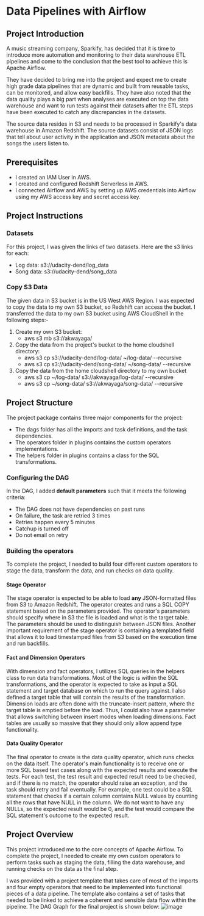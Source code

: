 # Data Pipelines with Airflow
## Project Introduction
A music streaming company, Sparkify, has decided that it is time to introduce more automation and monitoring to their data warehouse ETL pipelines and come to the conclusion that the best tool to achieve this is Apache Airflow.

They have decided to bring me into the project and expect me to create high grade data pipelines that are dynamic and built from reusable tasks, can be monitored, and allow easy backfills. They have also noted that the data quality plays a big part when analyses are executed on top the data warehouse and want to run tests against their datasets after the ETL steps have been executed to catch any discrepancies in the datasets.

The source data resides in S3 and needs to be processed in Sparkify's data warehouse in Amazon Redshift. The source datasets consist of JSON logs that tell about user activity in the application and JSON metadata about the songs the users listen to.

## Prerequisites
- I created an IAM User in AWS.
- I created and configured Redshift Serverless in AWS.
- I connected Airflow and AWS by setting up AWS credentials into Airflow using my AWS access key and secret access key.

## Project Instructions
### Datasets
For this project, I was given the links of two datasets. Here are the s3 links for each:
- Log data: s3://udacity-dend/log_data
- Song data: s3://udacity-dend/song_data

### Copy S3 Data
The given data in S3 bucket is in the US West AWS Region. I was expected to copy the data to my own S3 bucket, so Redshift can access the bucket. I transferred the data to my own S3 bucket using AWS CloudShell in the following steps:-
1. Create my own S3 bucket:
   - aws s3 mb s3://akwayaga/
2. Copy the data from the project's bucket to the home cloudshell directory:
   - aws s3 cp s3://udacity-dend/log-data/ ~/log-data/ --recursive
   - aws s3 cp s3://udacity-dend/song-data/ ~/song-data/ --recursive
3. Copy the data from the home cloudshell directory to my own bucket
   - aws s3 cp ~/log-data/ s3://akwayaga/log-data/ --recursive
   - aws s3 cp ~/song-data/ s3://akwayaga/song-data/ --recursive
  
## Project Structure
The project package contains three major components for the project:
- The dags folder has all the imports and task definitions, and the task dependencies.
- The operators folder in plugins contains the custom operators implementations.
- The helpers folder in plugins contains a class for the SQL transformations.

### Configuring the DAG
In the DAG, I added **default parameters** such that it meets the following criteria:
- The DAG does not have dependencies on past runs
- On failure, the task are retried 3 times
- Retries happen every 5 minutes
- Catchup is turned off
- Do not email on retry

### Building the operators
To complete the project, I needed to build four different custom operators to stage the data, transform the data, and run checks on data quality. 
#### Stage Operator
The stage operator is expected to be able to load **any** JSON-formatted files from S3 to Amazon Redshift. The operator creates and runs a SQL COPY statement based on the parameters provided. The operator's parameters should specify where in S3 the file is loaded and what is the target table. The parameters should be used to distinguish between JSON files. Another important requirement of the stage operator is containing a templated field that allows it to load timestamped files from S3 based on the execution time and run backfills.
#### Fact and Dimension Operators
With dimension and fact operators, I utilizes SQL queries in the helpers class to run data transformations. Most of the logic is within the SQL transformations, and the operator is expected to take as input a SQL statement and target database on which to run the query against. I also defined a target table that will contain the results of the transformation.
Dimension loads are often done with the truncate-insert pattern, where the target table is emptied before the load. Thus, I could also have a parameter that allows switching between insert modes when loading dimensions. Fact tables are usually so massive that they should only allow append type functionality.
#### Data Quality Operator
The final operator to create is the data quality operator, which runs checks on the data itself. The operator's main functionality is to receive one or more SQL based test cases along with the expected results and execute the tests. For each test, the test result and expected result need to be checked, and if there is no match, the operator should raise an exception, and the task should retry and fail eventually. For example, one test could be a SQL statement that checks if a certain column contains NULL values by counting all the rows that have NULL in the column. We do not want to have any NULLs, so the expected result would be 0, and the test would compare the SQL statement's outcome to the expected result.

## Project Overview
This project introduced me to the core concepts of Apache Airflow. To complete the project, I needed to create my own custom operators to perform tasks such as staging the data, filling the data warehouse, and running checks on the data as the final step.

I was provided with a project template that takes care of most of the imports and four empty operators that need to be implemented into functional pieces of a data pipeline. The template also contains a set of tasks that needed to be linked to achieve a coherent and sensible data flow within the pipeline.
The DAG Graph for the final project is shown below:
![image](https://github.com/ajinjue/Data_Pipeline_with_Apache_Airflow/assets/100845693/f72ea19c-ac5d-4e3a-856c-6e5ee3ed4b74)

